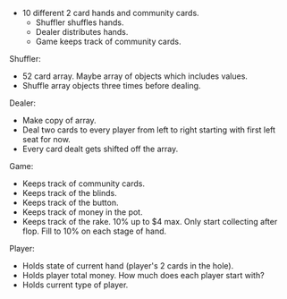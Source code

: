 - 10 different 2 card hands and community cards.
  - Shuffler shuffles hands.
  - Dealer distributes hands.
  - Game keeps track of community cards.

Shuffler:
- 52 card array.  Maybe array of objects which includes values.
- Shuffle array objects three times before dealing.

Dealer:
- Make copy of array.
- Deal two cards to every player from left to right starting with first left seat for now.
- Every card dealt gets shifted off the array.

Game:
- Keeps track of community cards.
- Keeps track of the blinds.
- Keeps track of the button.
- Keeps track of money in the pot.
- Keeps track of the rake. 10% up to $4 max.  Only start collecting after flop.  Fill to 10% on each stage of hand.

Player:
- Holds state of current hand (player's 2 cards in the hole).
- Holds player total money.  How much does each player start with?
- Holds current type of player.
